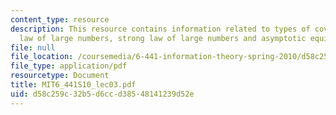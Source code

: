 ```yaml
---
content_type: resource
description: This resource contains information related to types of covergence, weak
  law of large numbers, strong law of large numbers and asymptotic equipartition property.
file: null
file_location: /coursemedia/6-441-information-theory-spring-2010/d58c259c32b5d6ccd38548141239d52e_MIT6_441S10_lec03.pdf
file_type: application/pdf
resourcetype: Document
title: MIT6_441S10_lec03.pdf
uid: d58c259c-32b5-d6cc-d385-48141239d52e
---
```

